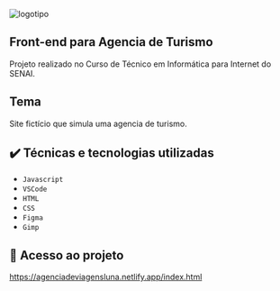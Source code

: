 ![logotipo](https://user-images.githubusercontent.com/60412898/163083986-39ead53d-6dac-437b-9441-1d1534c79cb3.png)
## Front-end para Agencia de Turismo
Projeto realizado no Curso de Técnico em Informática para Internet do SENAI.

## Tema
Site fictício que simula uma agencia de turismo.

## ✔️ Técnicas e tecnologias utilizadas

- ``Javascript ``
- ``VSCode``
- ``HTML``
- ``CSS``
- ``Figma``
- ``Gimp``



## 📁 Acesso ao projeto
https://agenciadeviagensluna.netlify.app/index.html
